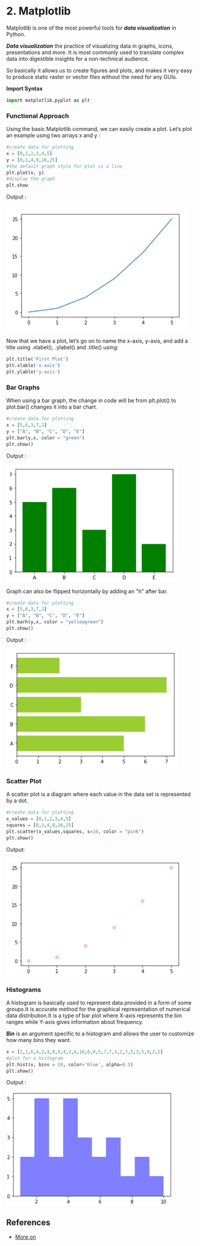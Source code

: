 # 2. Matplotlib

Matplotlib is one of the most powerful tools for ***data visualization*** in Python.

***Data visualization*** the practice of visualizing data in graphs, icons, presentations and more. It is most commonly used to translate complex data into digestible insights for a non-technical audience.

So basically it allows us to create figures and plots, and makes it very easy to produce static raster or vector files without the need for any GUIs.

**Import Syntax**
```py
import matplotlib.pyplot as plt
```

### **Functional Approach**
Using the basic Matplotlib command, we can easily create a plot. Let’s plot an example using two arrays x and y :

```py
#create data for plotting
x = [0,1,2,3,4,5]
y = [0,1,4,9,16,25]
#the default graph style for plot is a line
plt.plot(x, y)
#display the graph
plt.show
```
Output : 

![title](Capture.PNG)

Now that we have a plot, let’s go on to name the x-axis, y-axis, and add a title using .xlabel(), .ylabel() and .title() using:

```py
plt.title('First Plot')
plt.xlable('x-axis')
plt.ylable('y-axis')
```

### **Bar Graphs**

When using a bar graph, the change in code will be from plt.plot() to plot.bar() changes it into a bar chart.

```py
#create data for plotting
x = [5,6,3,7,2]
y = ["A", "B", "C", "D", "E"]
plt.bar(y,x, color = "green")
plt.show()
```
Output :

![title](1.PNG)

Graph can also be flipped horizontally by adding an "h" after bar.
```py
#create data for plotting
x = [5,6,3,7,2]
y = ["A", "B", "C", "D", "E"]
plt.barh(y,x, color = "yellowgreen")
plt.show()
```
Output :

![title](2.PNG)


### **Scatter Plot**
A scatter plot is a diagram where each value in the data set is represented by a dot.

```py
#create data for plotting
x_values = [0,1,2,3,4,5]
squares = [0,1,4,9,16,25]
plt.scatter(x_values,squares, s=10, color = "pink")
plt.show()
```
Output:

![title](3.PNG)

### **Histograms**

A histogram is basically used to represent data provided in a form of some groups.It is accurate method for the graphical representation of numerical data distribution.It is a type of bar plot where X-axis represents the bin ranges while Y-axis gives information about frequency.

***Bin*** is an argument specific to a histogram and allows the user to customize how many bins they want.

```py
x = [2,1,6,4,2,4,8,9,4,2,4,10,6,4,5,7,7,3,2,7,5,3,5,9,2,1]
#plot for a histogram
plt.hist(x, bins = 10, color='blue', alpha=0.5)
plt.show()
```
Output :

![title](4.PNG)

## References
- [More on](http://index-of.co.uk/Tutorials/Matplotlib%20for%20Python%20Developers.pdf)